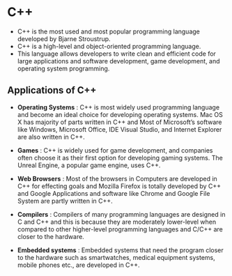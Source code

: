 # C++ 

- C++ is the most used and most popular programming language developed by Bjarne Stroustrup.
- C++ is a high-level and object-oriented programming language.
- This language allows developers to write clean and efficient code for large applications and software development, game development, and operating system programming.

## Applications of C++

- **Operating Systems** : C++ is most widely used programming language and become an ideal choice for developing operating systems. Mac OS X has majority of parts written in C++ and Most of Microsoft’s software like Windows, Microsoft Office, IDE Visual Studio, and Internet Explorer are also written in C++.

- **Games** : C++ is widely used for game development, and companies often choose it as their first option for developing gaming systems. The Unreal Engine, a popular game engine, uses C++.

- **Web Browsers** : Most of the browsers in Computers are developed in C++ for effecting goals and Mozilla Firefox is totally developed by C++ and Google Applications and software like Chrome and Google File System are partly written in C++.

- **Compilers** : Compilers of many programming languages are designed in C and C++ and this is because they are moderately lower-level when compared to other higher-level programming languages and C/C++ are closer to the hardware.

- **Embedded systems** : Embedded systems that need the program closer to the hardware such as smartwatches, medical equipment systems, mobile phones etc., are developed in C++.